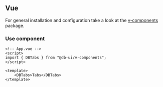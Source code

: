 ## Vue

For general installation and configuration take a look at the [v-components](https://www.npmjs.com/package/@db-ui/v-components) package.

### Use component

```vue App.vue
<!-- App.vue -->
<script>
import { DBTabs } from "@db-ui/v-components";
</script>

<template>
	<DBTabs>Tabs</DBTabs>
</template>
```
